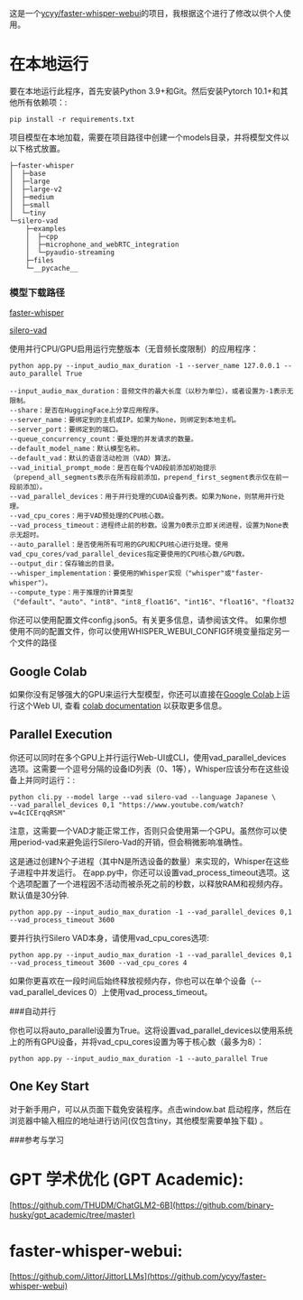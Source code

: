 

这是一个[ycyy/faster-whisper-webui](https://github.com/ycyy/faster-whisper-webui)的项目，我根据这个进行了修改以供个人使用。

# 在本地运行

要在本地运行此程序，首先安装Python 3.9+和Git。然后安装Pytorch 10.1+和其他所有依赖项：:
```
pip install -r requirements.txt
```
项目模型在本地加载，需要在项目路径中创建一个models目录，并将模型文件以以下格式放置。
```
├─faster-whisper
│  ├─base
│  ├─large
│  ├─large-v2
│  ├─medium
│  ├─small
│  └─tiny
└─silero-vad
    ├─examples
    │  ├─cpp
    │  ├─microphone_and_webRTC_integration
    │  └─pyaudio-streaming
    ├─files
    └─__pycache__
```
### 模型下载路径

[faster-whisper](https://huggingface.co/guillaumekln)

[silero-vad](https://github.com/snakers4/silero-vad)

使用并行CPU/GPU启用运行完整版本（无音频长度限制）的应用程序：
```
python app.py --input_audio_max_duration -1 --server_name 127.0.0.1 --auto_parallel True
```

```   
--input_audio_max_duration：音频文件的最大长度（以秒为单位），或者设置为-1表示无限制。
--share：是否在HuggingFace上分享应用程序。
--server_name：要绑定到的主机或IP。如果为None，则绑定到本地主机。
--server_port：要绑定到的端口。
--queue_concurrency_count：要处理的并发请求的数量。
--default_model_name：默认模型名称。
--default_vad：默认的语音活动检测（VAD）算法。
--vad_initial_prompt_mode：是否在每个VAD段前添加初始提示（prepend_all_segments表示在所有段前添加，prepend_first_segment表示仅在前一段前添加）。
--vad_parallel_devices：用于并行处理的CUDA设备列表。如果为None，则禁用并行处理。
--vad_cpu_cores：用于VAD预处理的CPU核心数。
--vad_process_timeout：进程终止前的秒数。设置为0表示立即关闭进程，设置为None表示无超时。
--auto_parallel：是否使用所有可用的GPU和CPU核心进行处理。使用vad_cpu_cores/vad_parallel_devices指定要使用的CPU核心数/GPU数。
--output_dir：保存输出的目录。
--whisper_implementation：要使用的Whisper实现（"whisper"或"faster-whisper"）。
--compute_type：用于推理的计算类型（"default"、"auto"、"int8"、"int8_float16"、"int16"、"float16"、"float32"）。
```
你还可以使用配置文件config.json5。有关更多信息，请参阅该文件。
如果你想使用不同的配置文件，你可以使用WHISPER_WEBUI_CONFIG环境变量指定另一个文件的路径

## Google Colab
如果你没有足够强大的GPU来运行大型模型，你还可以直接在[Google Colab](https://colab.research.google.com/drive/1qeTSvi7Bt_5RMm88ipW4fkcsMOKlDDss?usp=sharing)上运行这个Web UI, 
查看 [colab documentation](docs/colab.md) 以获取更多信息。

## Parallel Execution
你还可以同时在多个GPU上并行运行Web-UI或CLI，使用vad_parallel_devices选项。这需要一个逗号分隔的设备ID列表（0、1等），Whisper应该分布在这些设备上并同时运行：:
```
python cli.py --model large --vad silero-vad --language Japanese \
--vad_parallel_devices 0,1 "https://www.youtube.com/watch?v=4cICErqqRSM"
``` 
注意，这需要一个VAD才能正常工作，否则只会使用第一个GPU。虽然你可以使用period-vad来避免运行Silero-Vad的开销，但会稍微影响准确性。

这是通过创建N个子进程（其中N是所选设备的数量）来实现的，Whisper在这些子进程中并发运行。
在app.py中，你还可以设置vad_process_timeout选项。这个选项配置了一个进程因不活动而被杀死之前的秒数，以释放RAM和视频内存。默认值是30分钟.

```
python app.py --input_audio_max_duration -1 --vad_parallel_devices 0,1 --vad_process_timeout 3600
```

要并行执行Silero VAD本身，请使用vad_cpu_cores选项:
```
python app.py --input_audio_max_duration -1 --vad_parallel_devices 0,1 --vad_process_timeout 3600 --vad_cpu_cores 4
```

如果你更喜欢在一段时间后始终释放视频内存，你也可以在单个设备（--vad_parallel_devices 0）上使用vad_process_timeout。

###自动并行

你也可以将auto_parallel设置为True。这将设置vad_parallel_devices以使用系统上的所有GPU设备，并将vad_cpu_cores设置为等于核心数（最多为8）：
```
python app.py --input_audio_max_duration -1 --auto_parallel True
```

## One Key Start
对于新手用户，可以从页面下载免安装程序。点击window.bat 启动程序，然后在浏览器中输入相应的地址进行访问(仅包含tiny，其他模型需要单独下载) 。


###参考与学习
# GPT 学术优化 (GPT Academic):
[https://github.com/THUDM/ChatGLM2-6B](https://github.com/binary-husky/gpt_academic/tree/master)

# faster-whisper-webui:
[https://github.com/Jittor/JittorLLMs](https://github.com/ycyy/faster-whisper-webui)

